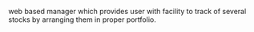 web based manager which provides user with facility to track of several stocks by arranging them in proper portfolio.